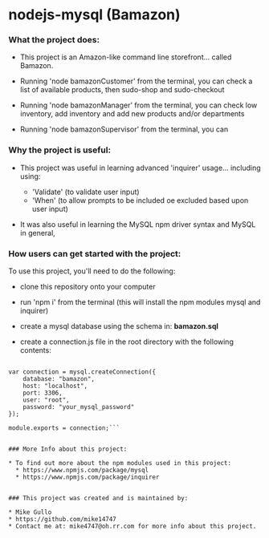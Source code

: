 # nodejs-mysql (Bamazon)

### What the project does:

* This project is an Amazon-like command line storefront... called Bamazon.

* Running 'node bamazonCustomer' from the terminal, you can check a list of available products, then sudo-shop and sudo-checkout

* Running 'node bamazonManager' from the terminal, you can check low inventory, add inventory and add new products and/or departments

* Running 'node bamazonSupervisor' from the terminal, you can


### Why the project is useful:

* This project was useful in learning advanced 'inquirer' usage... including using:
  * 'Validate' (to validate user input)
  * 'When' (to allow prompts to be included oe excluded based upon user input)

* It was also useful in learning the MySQL npm driver syntax and MySQL in general,


### How users can get started with the project:

To use this project, you'll need to do the following:

* clone this repository onto your computer

* run 'npm i' from the terminal (this will install the npm modules mysql and inquirer)

* create a mysql database using the schema in: **bamazon.sql**

* create a connection.js file in the root directory with the following contents:

```var mysql = require("mysql");

var connection = mysql.createConnection({
    database: "bamazon",
    host: "localhost",
    port: 3306,
    user: "root",
    password: "your_mysql_password"
});

module.exports = connection;```


### More Info about this project:

* To find out more about the npm modules used in this project:
  * https://www.npmjs.com/package/mysql
  * https://www.npmjs.com/package/inquirer


### This project was created and is maintained by:

* Mike Gullo
* https://github.com/mike14747
* Contact me at: mike4747@oh.rr.com for more info about this project.

